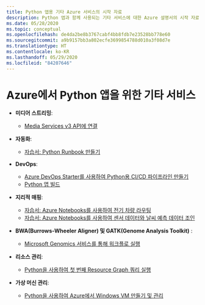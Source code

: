 ```yaml
---
title: Python 앱용 기타 Azure 서비스의 시작 자료
description: Python 앱과 함께 사용되는 기타 서비스에 대한 Azure 설명서의 시작 자료 색인입니다.
ms.date: 05/28/2020
ms.topic: conceptual
ms.openlocfilehash: de4da2be8b3767cabf4bb8fdb7e23528bb778e60
ms.sourcegitcommit: a9b9157bb3a802ecfe3699854788d010a3f08d7e
ms.translationtype: HT
ms.contentlocale: ko-KR
ms.lasthandoff: 05/29/2020
ms.locfileid: "84207646"
---
```

# <a name="other-services-for-python-apps-on-azure"></a>Azure에서 Python 앱을 위한 기타 서비스

- **미디어 스트리밍**:
  - [Media Services v3 API에 연결](/azure/media-services/latest/configure-connect-python-howto)

- **자동화**:
  - [자습서: Python Runbook 만들기](/azure/automation/learn/automation-tutorial-runbook-textual-python2
)

- **DevOps**:
  - [Azure DevOps Starter를 사용하여 Python용 CI/CD 파이프라인 만들기](/azure/devops-project/azure-devops-project-python)
  - [Python 앱 빌드](/azure/devops/pipelines/ecosystems/python?view=azure-devops)

- **지리적 매핑**:
  - [자습서: Azure Notebooks를 사용하여 전기 차량 라우팅](/azure/azure-maps/tutorial-ev-routing)
  - [자습서: Azure Notebooks를 사용하여 센서 데이터와 날씨 예측 데이터 조인](/azure/azure-maps/weather-service-tutorial)

- **BWA(Burrows-Wheeler Aligner) 및 GATK(Genome Analysis Toolkit)** :
  - [Microsoft Genomics 서비스를 통해 워크플로 실행](/azure/genomics/quickstart-run-genomics-workflow-portal)

- **리소스 관리**:
  - [Python을 사용하여 첫 번째 Resource Graph 쿼리 실행](/azure/governance/resource-graph/first-query-python)

- **가상 머신 관리**:
  - [Python을 사용하여 Azure에서 Windows VM 만들기 및 관리](/azure/virtual-machines/windows/python)
